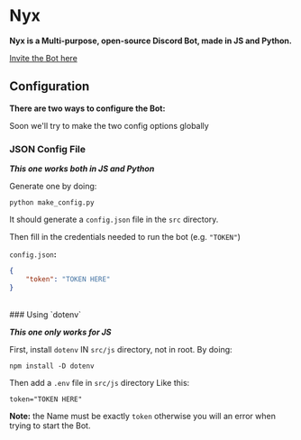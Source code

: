 # Nyx

**Nyx is a Multi-purpose, open-source Discord Bot, made in JS and Python.**

[Invite the Bot here](https://discord.com/oauth2/authorize?client_id=960533661109878805&scope=bot%20applications.commands&permissions=545394261246)

## Configuration

**There are two ways to configure the Bot:**

Soon we'll try to make the two config options globally

### JSON Config File

***This one works both in JS and Python***

Generate one by doing: 

`python make_config.py`

It should generate a `config.json` file in the `src` directory.

Then fill in the credentials needed to run the bot (e.g. `"TOKEN"`)

`config.json`**:**

```json
{
    "token": "TOKEN HERE"
}
```

<br/>
### Using `dotenv`

***This one only works for JS***

First, install `dotenv` IN `src/js` directory, not in root. 
By doing:

```sh-session
npm install -D dotenv
```

Then add a `.env` file in `src/js` directory
Like this:

```env
token="TOKEN HERE"
```

**Note:** the Name must be exactly `token` otherwise you will an error when trying to start the Bot.
